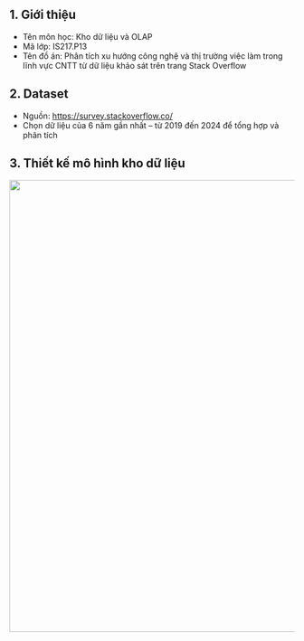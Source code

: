 ## 1. Giới thiệu 
- Tên môn học: Kho dữ liệu và OLAP 
- Mã lớp: IS217.P13
- Tên đồ án: Phân tích xu hướng công nghệ và thị trường việc làm trong lĩnh vực CNTT từ dữ liệu khảo sát trên trang Stack Overflow
## 2. Dataset
- Nguồn: https://survey.stackoverflow.co/
- Chọn dữ liệu của 6 năm gần nhất – từ 2019 đến 2024 để tổng hợp và phân tích
## 3. Thiết kế mô hình kho dữ liệu 
<img src="https://github.com/user-attachments/assets/ef802d83-4459-4af3-8dcc-fa0bedf694f0" width="800">
